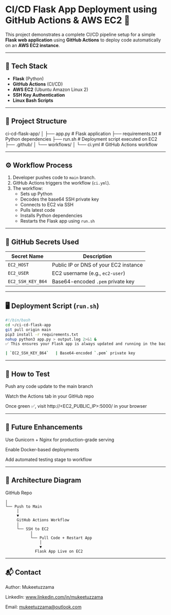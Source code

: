 # CI/CD Flask App Deployment using GitHub Actions & AWS EC2 🚀

This project demonstrates a complete CI/CD pipeline setup for a simple **Flask web application** using **GitHub Actions** to deploy code automatically on an **AWS EC2 instance**.

---

## 🔧 Tech Stack

- **Flask** (Python)
- **GitHub Actions** (CI/CD)
- **AWS EC2** (Ubuntu Amazon Linux 2)
- **SSH Key Authentication**
- **Linux Bash Scripts**

---

## 📁 Project Structure
ci-cd-flask-app/
│
├── app.py # Flask application
├── requirements.txt # Python dependencies
├── run.sh # Deployment script executed on EC2
├── .github/
│ └── workflows/
│ └── ci.yml # GitHub Actions workflow

---

## ⚙️ Workflow Process

1. Developer pushes code to `main` branch.
2. GitHub Actions triggers the workflow (`ci.yml`).
3. The workflow:
   - Sets up Python
   - Decodes the base64 SSH private key
   - Connects to EC2 via SSH
   - Pulls latest code
   - Installs Python dependencies
   - Restarts the Flask app using `run.sh`

---

## 🔐 GitHub Secrets Used

| Secret Name         | Description                                   |
|---------------------|-----------------------------------------------|
| `EC2_HOST`          | Public IP or DNS of your EC2 instance         |
| `EC2_USER`          | EC2 username (e.g., `ec2-user`)               |
| `EC2_SSH_KEY_B64`   | Base64-encoded `.pem` private key             |

---

## 🖥️ Deployment Script (`run.sh`)

```bash
#!/bin/bash
cd ~/ci-cd-flask-app
git pull origin main
pip3 install -r requirements.txt
nohup python3 app.py > output.log 2>&1 &
✅ This ensures your Flask app is always updated and running in the background.

| `EC2_SSH_KEY_B64`   | Base64-encoded `.pem` private key             |
```

---

## 🧪 How to Test
Push any code update to the main branch

Watch the Actions tab in your GitHub repo

Once green ✅, visit http://<EC2_PUBLIC_IP>:5000/ in your browser

---

## 📌 Future Enhancements
Use Gunicorn + Nginx for production-grade serving

Enable Docker-based deployments

Add automated testing stage to workflow

---

## 📸 Architecture Diagram
GitHub Repo

    │
    └── Push to Main
         │
         ▼
         GitHub Actions Workflow
         │
         └── SSH to EC2   
               │
               └── Pull Code + Restart App
                   │          
                   ▼
                 Flask App Live on EC2

---

## 📬 Contact

Author: Mukeetuzzama

LinkedIn: www.linkedin.com/in/mukeetuzzama

Email: mukeetuzzama@outlook.com
